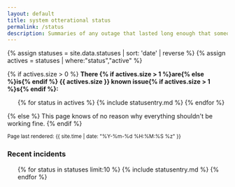 ```yaml
---
layout: default
title: system otterational status
permalink: /status
description: Summaries of any outage that lasted long enough that someone logged it.
---
```


<!--
Entries are added to this page by adding them to _data/statuses.yml

Here is a full entry:

- date: 2018-09-23 02:20:00 +0000
  severity: degraded performance
  summary: rey worked a queue backlog and resource exhaustion issue caused by an edge case in the processing of certain media attachments. This problem was unique to vulpine.club.
  incident: 2018-09-23-01
  status: active

This gets rendered into:

"""
2018-09-23 02:20 +0000 // degraded performance // Details...
rey worked a queue backlog and resource exhaustion issue caused by an edge case in the processing of certain media attachments. This problem was unique to vulpine.club.

This is an active incident. Check back for more information.
"""

date: in date format, like that
severity: degraded performance, upgrade, whatever
summary: human-facing summarization
incident: if there's a long pile o' crap to read, put it in _statuses/2018-09-23-01-blahblah.md or whatever and it'll link to it
status: 'active' makes it show as an active issue
-->

{% assign statuses = site.data.statuses | sort: 'date' | reverse %}
{% assign actives = statuses | where:"status","active" %}

{% if actives.size > 0 %}
**There {% if actives.size > 1 %}are{% else %}is{% endif %} {{ actives.size }} known issue{% if actives.size > 1 %}s{% endif %}:**

<ul>
{% for status in actives %}
  {% include statusentry.md %}
{% endfor %}
</ul>

{% else %}
This page knows of no reason why everything shouldn't be working fine.
{% endif %}

<small>
Page last rendered: {{ site.time | date: "%Y-%m-%d %H:%M:%S %z" }}
</small>

### Recent incidents

<ul>
{% for status in statuses limit:10 %}
  {% include statusentry.md %}
{% endfor %}
</ul>
